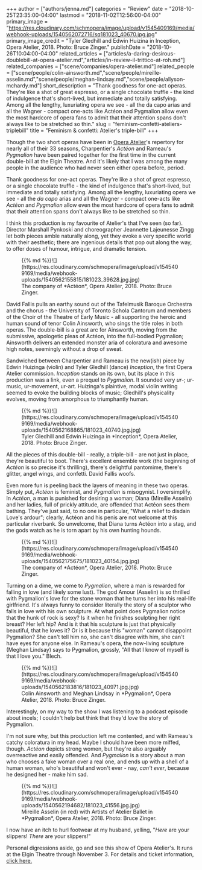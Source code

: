 +++
author = ["authors/jenna.md"]
categories = "Review"
date = "2018-10-25T23:35:00-04:00"
lastmod = "2018-11-02T12:56:00-04:00"
primary_image = "https://res.cloudinary.com/schmopera/image/upload/v1545409169/media/webhook-uploads/1540562072716/sq181023_40670.jpg.jpg"
primary_image_credit = "Tyler Gledhill and Edwin Huizina in Inception, Opera Atelier, 2018. Photo: Bruce Zinger."
publishDate = "2018-10-26T10:04:00-04:00"
related_articles = ["articles/a-daring-desirous-doublebill-at-opera-atelier.md","articles/in-review-il-trittico-at-roh.md"]
related_companies = ["scene/companies/opera-atelier.md"]
related_people = ["scene/people/colin-ainsworth.md","scene/people/mireille-asselin.md","scene/people/meghan-lindsay.md","scene/people/allyson-mchardy.md"]
short_description = "Thank goodness for one-act operas. They&#039;re like a shot of great espresso, or a single chocolate truffle - the kind of indulgence that&#039;s short-lived, but immediate and totally satisfying. Among all the lengthy, luxuriating opera we see - all the da capo arias and all the Wagner - compact one-acts like Actéon and Pygmalion allow even the most hardcore of opera fans to admit that their attention spans don&#039;t always like to be stretched so thin."
slug = "feminism-confetti-ateliers-triplebill"
title = "Feminism &amp; confetti: Atelier&#039;s triple-bill"
+++

Though the two short operas have been in [Opera Atelier](/scene/companies/opera-atelier/)'s repertory for nearly all of their 33 seasons, Charpentier's *Actéon* and Rameau's *Pygmalion* have been paired together for the first time in the current double-bill at the Elgin Theatre. And it's likely that I was among the many people in the audience who had never seen either opera before, period.

Thank goodness for one-act operas. They're like a shot of great espresso, or a single chocolate truffle - the kind of indulgence that's short-lived, but immediate and totally satisfying. Among all the lengthy, luxuriating opera we see - all the *da capo* arias and all the Wagner - compact one-acts like *Actéon* and *Pygmalion* allow even the most hardcore of opera fans to admit that their attention spans don't always like to be stretched so thin.

I think this production is my favourite of Atelier's that I've seen (so far). Director Marshall Pynkoski and choreographer Jeannette Lajeunesse Zingg let both pieces amble naturally along, yet they evoke a very specific world with their aesthetic; there are ingenious details that pop out along the way, to offer doses of humour, intrigue, and dramatic tension.

<figure data-type="image">{{% md %}}![](https://res.cloudinary.com/schmopera/image/upload/v1545409169/media/webhook-uploads/1540562155815/181023_39628.jpg.jpg)
<figcaption>The company of *Actéon*, Opera Atelier, 2018. Photo: Bruce Zinger.</figcaption>
</figure>

David Fallis pulls an earthy sound out of the Tafelmusik Baroque Orchestra and the chorus -  the University of Toronto Schola Cantorum and members of the Choir of the Theatre of Early Music - all supporting the heroic and human sound of tenor Colin Ainsworth, who sings the title roles in both operas. The double-bill is a great arc for Ainsworth, moving from the submissive, apologetic pleas of Actéon, into the full-bodied Pygmalion; Ainsworth delivers an extended monster aria of coloratura and awesome high notes, seemingly without a drop of sweat.

Sandwiched between Charpentier and Rameau is the new(ish) piece by Edwin Huizinga (violin) and Tyler Gledhill (dance) *Inception*, the first Opera Atelier commission. *Inception* stands on its own, but its place in this production was a link, even a prequel to *Pygmalion*. It sounded very *ur-*; ur-music, ur-movement, ur-art. Huizinga's plaintive, modal violin writing seemed to evoke the building blocks of music; Gledhill's physicality evolves, moving from amorphous to triumphantly human.

<figure data-type="image">{{% md %}}![](https://res.cloudinary.com/schmopera/image/upload/v1545409169/media/webhook-uploads/1540562168865/181023_40740.jpg.jpg)
<figcaption>Tyler Gledhill and Edwin Huizinga in *Inception*, Opera Atelier, 2018. Photo: Bruce Zinger.</figcaption>
</figure>

All the pieces of this double-bill - really, a triple-bill - are not just in place, they're beautiful to boot. There's excellent ensemble work (the beginning of *Actéon* is so precise it's thrilling), there's delightful pantomime, there's glitter, angel wings, and confetti. David Fallis woofs.

Even more fun is peeling back the layers of meaning in these two operas. Simply put, *Actéon* is feminist, and *Pygmalion* is misogynist. I oversimplify. In *Actéon*, a man is punished for desiring a woman; Diana (Mireille Asselin) and her ladies, full of prickly attitude, are offended that Actéon sees them bathing. They've just said, to no one in particular, "What a relief to disdain Love's ardour"; clearly, Actéon and his penis are not welcome at this particular riverbank. So unwelcome, that Diana turns Actéon into a stag, and the gods watch as he is torn apart by his own hunting hounds.

<figure data-type="image">{{% md %}}![](https://res.cloudinary.com/schmopera/image/upload/v1545409169/media/webhook-uploads/1540562175675/181023_40154.jpg.jpg)
<figcaption>The company of *Actéon*, Opera Atelier, 2018. Photo: Bruce Zinger.</figcaption>
</figure>

Turning on a dime, we come to *Pygmalion*, where a man is rewarded for falling in love (and likely some lust). The god Amour (Asselin) is so thrilled with Pygmalion's love for the stone woman that he turns her into his real-life girlfriend. It's always funny to consider literally the story of a sculptor who falls in love with his own sculpture. At what point does Pygmalion notice that the hunk of rock is sexy? Is it when he finishes sculpting her right breast? Her left hip? And is it that his sculpture is just that physically beautiful, that he loves it? Or is it because this "woman" cannot disappoint Pygmalion? She can't tell him no, she can't disagree with him, she can't have eyes for anyone else. In Rameau's opera, the now-living sculpture (Meghan Lindsay) says to Pygmalion, grossly, "All that I know of myself is that I love you." Blech.

<figure data-type="image">{{% md %}}![](https://res.cloudinary.com/schmopera/image/upload/v1545409169/media/webhook-uploads/1540562183816/181023_40971.jpg.jpg)
<figcaption>Colin Ainsworth and Meghan Lindsay in *Pygmalion*, Opera Atelier, 2018. Photo: Bruce Zinger.</figcaption>
</figure>

Interestingly, on my way to the show I was listening to a podcast episode about incels; I couldn't help but think that they'd *love* the story of Pygmalion.

I'm not sure why, but this production left me contented, and with Rameau's catchy coloratura in my head. Maybe I should have been more miffed, though. *Actéon* depicts strong women, but they're also arguably overreactive and easily offended. And *Pygmalion* is a story about a man who chooses a fake woman over a real one, and ends up with a shell of a human woman, who's beautiful and won't ever - nay, *can't ever*, because he designed her - make him sad.

<figure data-type="image">{{% md %}}![](https://res.cloudinary.com/schmopera/image/upload/v1545409169/media/webhook-uploads/1540562194682/181023_41556.jpg.jpg)
<figcaption>Mireille Asselin (in red) with Artists of Atelier Ballet in *Pygmalion*, Opera Atelier, 2018. Photo: Bruce Zinger.</figcaption>
</figure>

I now have an itch to hurl footwear at my husband, yelling, "*Here* are your slippers! *There* are your slippers!" 

Personal digressions aside, go and see this show of Opera Atelier's. It runs at the Elgin Theatre through November 3. For details and ticket information, [click here.](https://www.ticketmaster.ca/Opera-Atelier-tickets/artist/29535?tm_link=artist_artistvenue_module)
